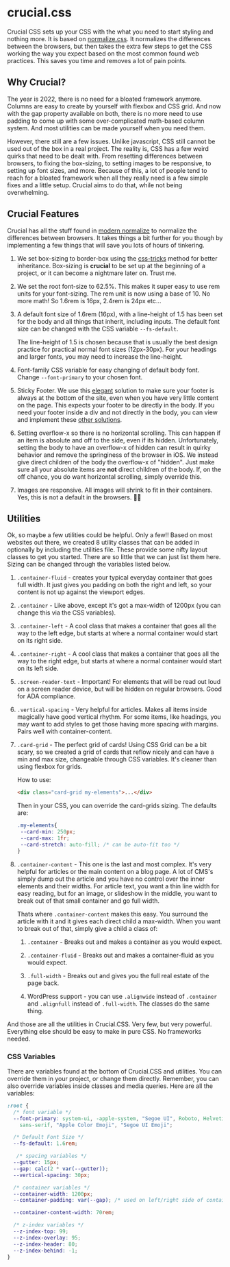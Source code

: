 # crucial.css

Crucial CSS sets up your CSS with the what you need to start styling and nothing more. It is based on [normalize.css](https://github.com/necolas/normalize.css). It normalizes the differences between the browsers, but then takes the extra few steps to get the CSS working the way you expect based on the most common found web practices. This saves you time and removes a lot of pain points.

## Why Crucial?

The year is 2022, there is no need for a bloated framework anymore. Columns are easy to create by yourself with flexbox and CSS grid. And now with the gap property available on both, there is no more need to use padding to come up with some over-complicated math-based column system. And most utilities can be made yourself when you need them.

However, there still are a few issues. Unlike javascript, CSS still cannot be used out of the box in a real project. The reality is, CSS has a few weird quirks that need to be dealt with. From resetting differences between browsers, to fixing the box-sizing, to setting images to be responsive, to setting up font sizes, and more. Because of this, a lot of people tend to reach for a bloated framework when all they really need is a few simple fixes and a little setup. Crucial aims to do that, while not being overwhelming.

## Crucial Features

Crucial has all the stuff found in [modern normalize](https://github.com/sindresorhus/modern-normalize) to normalize the differences between browsers. It takes things a bit further for you though by implementing a few things that will save you lots of hours of tinkering.

1. We set box-sizing to border-box using the [css-tricks](https://css-tricks.com/box-sizing/) method for better inheritance. Box-sizing is **crucial** to be set up at the beginning of a project, or it can become a nightmare later on. Trust me.

2. We set the root font-size to 62.5%. This makes it super easy to use rem units for your font-sizing. The rem unit is now using a base of 10. No more math! So 1.6rem is 16px, 2.4rem is 24px etc...

3. A default font size of 1.6rem (16px), with a line-height of 1.5 has been set for the body and all things that inherit, including inputs. The default font size can be changed with the CSS variable `--fs-default`.

   The line-height of 1.5 is chosen because that is usually the best design practice for practical normal font sizes (12px-30px). For your headings and larger fonts, you may need to increase the line-height.

4. Font-family CSS variable for easy changing of default body font. Change `--font-primary` to your chosen font.

5. Sticky Footer. We use this [elegant](https://css-tricks.com/a-clever-sticky-footer-technique/) solution to make sure your footer is always at the bottom of the site, even when you have very little content on the page. This expects your footer to be directly in the body. If you need your footer inside a div and not directly in the body, you can view and implement these [other solutions](https://css-tricks.com/couple-takes-sticky-footer/).

6. Setting overflow-x so there is no horizontal scrolling. This can happen if an item is absolute and off to the side, even if its hidden. Unfortunately, setting the body to have an overflow-x of hidden can result in quirky behavior and remove the springiness of the browser in iOS. We instead give direct children of the body the overflow-x of "hidden". Just make sure all your absolute items are **not** direct children of the body. If, on the off chance, you do want horizontal scrolling, simply override this.

7. Images are responsive. All images will shrink to fit in their containers. Yes, this is not a default in the browsers. 🤷‍♂️

## Utilities

Ok, so maybe a few utilities could be helpful. Only a few!! Based on most websites out there, we created 8 utility classes that can be added in optionally by including the utilities file. These provide some nifty layout classes to get you started. There are so little that we can just list them here. Sizing can be changed through the variables listed below.

1. `.container-fluid` - creates your typical everyday container that goes full width. It just gives you padding on both the right and left, so your content is not up against the viewport edges.

2. `.container` - Like above, except it's got a max-width of 1200px (you can change this via the CSS variables).

3. `.container-left` - A cool class that makes a container that goes all the way to the left edge, but starts at where a normal container would start on its right side.

4. `.container-right` - A cool class that makes a container that goes all the way to the right edge, but starts at where a normal container would start on its left side.

5. `.screen-reader-text` - Important! For elements that will be read out loud on a screen reader device, but will be hidden on regular browsers. Good for ADA compliance.

6. `.vertical-spacing` - Very helpful for articles. Makes all items inside magically have good vertical rhythm. For some items, like headings, you may want to add styles to get those having more spacing with margins. Pairs well with container-content.

7. `.card-grid` - The perfect grid of cards! Using CSS Grid can be a bit scary, so we created a grid of cards that reflow nicely and can have a min and max size, changeable through CSS variables. It's cleaner than using flexbox for grids.

   How to use:

   ```HTML
   <div class="card-grid my-elements">...</div>
   ```

   Then in your CSS, you can override the card-grids sizing. The defaults are:

   ```CSS
   .my-elements{
   	--card-min: 250px;
   	--card-max: 1fr;
   	--card-stretch: auto-fill; /* can be auto-fit too */
   }
   ```

8. `.container-content` - This one is the last and most complex. It's very helpful for articles or the main content on a blog page. A lot of CMS's simply dump out the article and you have no control over the inner elements and their widths. For article text, you want a thin line width for easy reading, but for an image, or slideshow in the middle, you want to break out of that small container and go full width.

   Thats where `.container-content` makes this easy. You surround the article with it and it gives each direct child a max-width. When you want to break out of that, simply give a child a class of:

   1. `.container` - Breaks out and makes a container as you would expect.

   2. `.container-fluid` - Breaks out and makes a container-fluid as you would expect.

   3. `.full-width` - Breaks out and gives you the full real estate of the page back.

   4. WordPress support - you can use `.alignwide` instead of `.container` and `.alignfull` instead of `.full-width`. The classes do the same thing.

And those are all the utilities in Crucial.CSS. Very few, but very powerful. Everything else should be easy to make in pure CSS. No frameworks needed.

### CSS Variables

There are variables found at the bottom of Crucial.CSS and utilities. You can override them in your project, or change them directly. Remember, you can also override variables inside classes and media queries. Here are all the variables:

```CSS
:root {
  /* font variable */
  --font-primary: system-ui, -apple-system, "Segoe UI", Roboto, Helvetica, Arial,
    sans-serif, "Apple Color Emoji", "Segoe UI Emoji";

  /* Default Font Size */
  --fs-default: 1.6rem;

   /* spacing variables */
  --gutter: 15px;
  --gap: calc(2 * var(--gutter));
  --vertical-spacing: 30px;

  /* container variables */
  --container-width: 1200px;
  --container-padding: var(--gap); /* used on left/right side of containers */

  --container-content-width: 70rem;

  /* z-index variables */
  --z-index-top: 99;
  --z-index-overlay: 95;
  --z-index-header: 80;
  --z-index-behind: -1;
}
```
